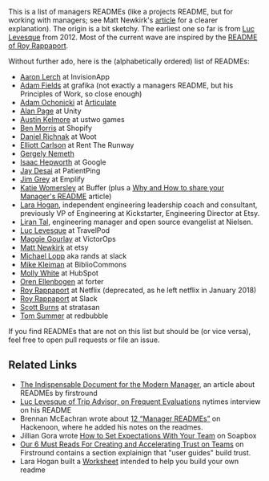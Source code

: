 This is a list of managers READMEs (like a projects README, but for working with managers; see Matt Newkirk's [article](https://matthewnewkirk.com/2017/09/20/share-your-manager-readme/) for a clearer explanation). 
The origin is a bit sketchy. The earliest one so far is from [Luc Levesque](http://luclevesque.com/post/15881999207/how-to-help-new-employees-be-rockstars-a-new-approach#!prettyPhoto) from 2012. Most of the current wave are inspired by the [README of Roy Rappaport](https://docs.google.com/presentation/d/1TPSwdqDqVfWG9anfiOjGUjk0k6zQDij5xPvatPg7NFE/edit#slide=id.g3086af6854_0_57). 

Without further ado, here is the (alphabetically ordered) list of READMEs:

* [Aaron Lerch](https://docs.google.com/presentation/d/1F2PWxQ-sKJ1uAlrhU9ULXOVmH-CW6dw_ufMzbFLAWHA/edit#slide=id.p) at InvisionApp
* [Adam Fields](https://medium.com/@fields/my-principles-of-work-263c7d784d28) at grafika (not exactly a managers README, but his Principles of Work, so close enough)
* [Adam Ochonicki](https://articulate.fyi/ocho-readme) at [Articulate](https://articulate.com/careers)
* [Alan Page](https://github.com/angryweasel/managerreadme/blob/master/README.md) at Unity
* [Austin Kelmore](https://github.com/austinkelmore/README) at ustwo games
* [Ben Morris](https://docs.google.com/presentation/d/1LGL7fh5zWx8XqHRBra51LcMIHCUluqrdXZ_-XBTXqlg/edit#slide=id.g23dc7fe4e1_2_85) at Shopify
* [Daniel Richnak](https://docs.google.com/presentation/d/1pCb9fnYqJ5D37dsEXKBsW_omUMLi87uqxKVqf6qJh_Y/edit#slide=id.p12) at Woot
* [Elliott Carlson](https://drive.google.com/file/d/1mxUR69VBVBGPy-rq13jsgsgr67HosZOx/view?usp=sharing) at Rent The Runway
* [Gergely Nemeth](https://nemethgergely.com/manager-readme/)
* [Isaac Hepworth](https://docs.google.com/document/d/1r8-l3Chsp-4Z6w0BPGSlDNkR3Tkqbcud52ESm6PE61Y) at Google
* [Jay Desai](https://cdn.filestackcontent.com/JMrAaDUrQOW8PE9HZnwj) at PatientPing
* [Jim Grey](https://docs.google.com/presentation/d/1FyTJahAw440F5sD81tMZCBA2nidBLEAkdGo0rSNZzj8/edit#slide=id.g39b0c26267_0_356) at Emplify
* [Katie Womersley](https://github.com/KatieLo/README) at Buffer (plus a [Why and How to share your Manager's README](https://medium.com/@kawomersley/why-and-how-to-share-your-manager-readme-plus-heres-mine-8a4fe188ee1b) article)
* [Lara Hogan](http://larahogan.me/blog/management-expectations/), independent engineering leadership coach and consultant, previously VP of Engineering at Kickstarter, Engineering Director at Etsy.
* [Liran Tal](https://medium.com/@liran.tal/setting-the-platform-with-your-team-a-managers-readme-32764bbc8455), engineering manager and open source evangelist at Nielsen.
* [Luc Levesque](http://luclevesque.com/post/15881999207/how-to-help-new-employees-be-rockstars-a-new-approach#!prettyPhoto) at TravelPod
* [Maggie Gourlay](https://docs.google.com/presentation/d/1FgtvsMuKjSUzZEQAmN0mO0ctxxBu5LPanPyNyMKR9L4/edit#slide=id.p) at VictorOps
* [Matt Newkirk](https://matthewnewkirk.com/2017/09/20/share-your-manager-readme/) at etsy
* [Michael Lopp](http://randsinrepose.com/archives/how-to-rands/) aka rands at slack
* [Mike Kleiman](https://medium.com/@mikekleiman/my-readme-md-35bd0197a5c5) at BiblioCommons
* [Molly White](https://github.com/molly/manager-README) at HubSpot
* [Oren Ellenbogen](https://docs.google.com/document/d/1sx5ssYb_xMrmwPpyjD5xP7RvQ7cHweDYlRGn2SXztKw/edit) at forter
* [Roy Rappaport](https://docs.google.com/presentation/d/1TPSwdqDqVfWG9anfiOjGUjk0k6zQDij5xPvatPg7NFE/edit#slide=id.g3086af6854_0_57) at Netflix (deprecated, as he left netflix in January 2018)
* [Roy Rappaport](https://docs.google.com/presentation/d/1df5MALZKZU6lOeIXUiO-h6ReFM3KuIpnapSE97IZnX4/edit#slide=id.p) at Slack
* [Scott Burns](https://docs.google.com/presentation/d/1PE2OmkVykdZYF2QzmJ-ZUHqBAxnnsbnMsd19z3qLWNI/edit#slide=id.gcb9a0b074_1_0) at stratasan
* [Tom Summer](https://medium.com/redbubble/toms-leadership-manager-handbook-fc816d98f6db) at redbubble

If you find READMEs that are not on this list but should be (or vice versa), feel free to open pull requests or file an issue.

## Related Links

* [The Indispensable Document for the Modern Manager](http://firstround.com/review/the-indispensable-document-for-the-modern-manager/), an article about READMEs by firstround
* [Luc Levesque of Trip Advisor, on Frequent Evaluations](https://www.nytimes.com/2013/08/02/business/luc-levesque-of-trip-advisor-on-frequent-evaluations.html) nytimes interview on his README
* Brennan McEachran wrote about [12 “Manager READMEs”](https://hackernoon.com/12-manager-readmes-from-silicon-valleys-top-tech-companies-26588a660afe) on Hackenoon, where he added his notes on the readmes.
* Jillian Gora wrote [How to Set Expectations With Your Team](https://soapboxhq.com/blog/modern-manager-community/how-to-set-expectations-with-your-team) on Soapbox
* [Our 6 Must Reads For Creating and Accelerating Trust on Teams](http://firstround.com/review/our-6-must-reads-for-creating-and-accelerating-trust-on-teams/) on Firstround contains a section explainign that "user guides" build trust.
* Lara Hogan built a [Worksheet](https://docs.google.com/document/d/1Fd-rkENsKyxOvlU00IUIHnsJnS5_B7krEE1GVdAwwnI/edit#) intended to help you build your own readme
